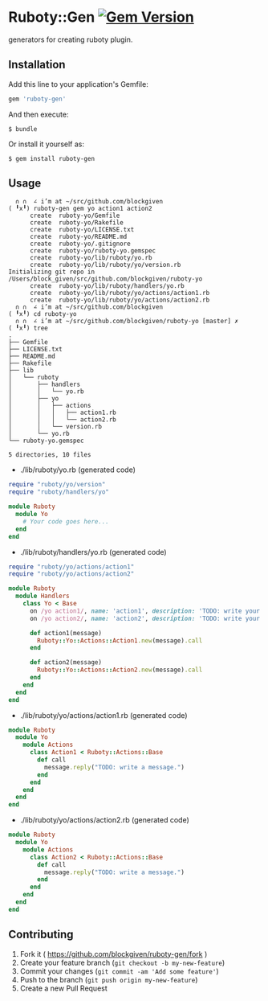 # Ruboty::Gen [![Gem Version](https://badge.fury.io/rb/ruboty-gen.svg)](http://badge.fury.io/rb/ruboty-gen)

generators for creating ruboty plugin.

## Installation

Add this line to your application's Gemfile:

```ruby
gem 'ruboty-gen'
```

And then execute:

    $ bundle

Or install it yourself as:

    $ gem install ruboty-gen

## Usage

```
  ∩ ∩  ∠ i’m at ~/src/github.com/blockgiven
( ╹x╹) ruboty-gen gem yo action1 action2
      create  ruboty-yo/Gemfile
      create  ruboty-yo/Rakefile
      create  ruboty-yo/LICENSE.txt
      create  ruboty-yo/README.md
      create  ruboty-yo/.gitignore
      create  ruboty-yo/ruboty-yo.gemspec
      create  ruboty-yo/lib/ruboty/yo.rb
      create  ruboty-yo/lib/ruboty/yo/version.rb
Initializing git repo in /Users/block_given/src/github.com/blockgiven/ruboty-yo
      create  ruboty-yo/lib/ruboty/handlers/yo.rb
      create  ruboty-yo/lib/ruboty/yo/actions/action1.rb
      create  ruboty-yo/lib/ruboty/yo/actions/action2.rb
  ∩ ∩  ∠ i’m at ~/src/github.com/blockgiven
( ╹x╹) cd ruboty-yo
  ∩ ∩  ∠ i’m at ~/src/github.com/blockgiven/ruboty-yo [master] ✗
( ╹x╹) tree
.
├── Gemfile
├── LICENSE.txt
├── README.md
├── Rakefile
├── lib
│   └── ruboty
│       ├── handlers
│       │   └── yo.rb
│       ├── yo
│       │   ├── actions
│       │   │   ├── action1.rb
│       │   │   └── action2.rb
│       │   └── version.rb
│       └── yo.rb
└── ruboty-yo.gemspec

5 directories, 10 files
```

* ./lib/ruboty/yo.rb (generated code)

~~~ruby
require "ruboty/yo/version"
require "ruboty/handlers/yo"

module Ruboty
  module Yo
    # Your code goes here...
  end
end
~~~

* ./lib/ruboty/handlers/yo.rb (generated code)

~~~ruby
require "ruboty/yo/actions/action1"
require "ruboty/yo/actions/action2"

module Ruboty
  module Handlers
    class Yo < Base
      on /yo action1/, name: 'action1', description: 'TODO: write your description'
      on /yo action2/, name: 'action2', description: 'TODO: write your description'

      def action1(message)
        Ruboty::Yo::Actions::Action1.new(message).call
      end

      def action2(message)
        Ruboty::Yo::Actions::Action2.new(message).call
      end
    end
  end
end
~~~

* ./lib/ruboty/yo/actions/action1.rb (generated code)

~~~ruby
module Ruboty
  module Yo
    module Actions
      class Action1 < Ruboty::Actions::Base
        def call
          message.reply("TODO: write a message.")
        end
      end
    end
  end
end
~~~

* ./lib/ruboty/yo/actions/action2.rb (generated code)

~~~ruby
module Ruboty
  module Yo
    module Actions
      class Action2 < Ruboty::Actions::Base
        def call
          message.reply("TODO: write a message.")
        end
      end
    end
  end
end
~~~

## Contributing

1. Fork it ( https://github.com/blockgiven/ruboty-gen/fork )
2. Create your feature branch (`git checkout -b my-new-feature`)
3. Commit your changes (`git commit -am 'Add some feature'`)
4. Push to the branch (`git push origin my-new-feature`)
5. Create a new Pull Request

